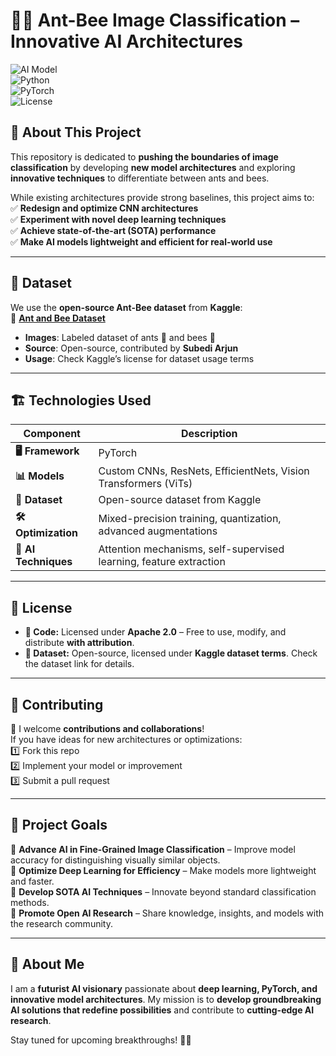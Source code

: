 # 🐜🐝 Ant-Bee Image Classification – Innovative AI Architectures  

![AI Model](https://img.shields.io/badge/AI%20Model-Innovation-blue)  
![Python](https://img.shields.io/badge/Python-🟡%20Blue?style=flat&logo=python)  
![PyTorch](https://img.shields.io/badge/Framework-PyTorch-red?style=flat&logo=pytorch)  
![License](https://img.shields.io/badge/License-Apache%202.0-green)  

## 🚀 About This Project  
This repository is dedicated to **pushing the boundaries of image classification** by developing **new model architectures** and exploring **innovative techniques** to differentiate between ants and bees.  

While existing architectures provide strong baselines, this project aims to:  
✅ **Redesign and optimize CNN architectures**  
✅ **Experiment with novel deep learning techniques**  
✅ **Achieve state-of-the-art (SOTA) performance**  
✅ **Make AI models lightweight and efficient for real-world use**  

---

## 📂 Dataset  
We use the **open-source Ant-Bee dataset** from **Kaggle**:  
📌 **[Ant and Bee Dataset](https://www.kaggle.com/datasets/subediaarjun/ant-and-bee)**  

- **Images**: Labeled dataset of ants 🐜 and bees 🐝  
- **Source**: Open-source, contributed by **Subedi Arjun**  
- **Usage**: Check Kaggle’s license for dataset usage terms  

---

## 🏗️ Technologies Used  
| Component  | Description |
|------------|------------|
| **🖥️ Framework**  | PyTorch |
| **📊 Models**  | Custom CNNs, ResNets, EfficientNets, Vision Transformers (ViTs) |
| **📂 Dataset**  | Open-source dataset from Kaggle |
| **🛠️ Optimization** | Mixed-precision training, quantization, advanced augmentations |
| **📌 AI Techniques** | Attention mechanisms, self-supervised learning, feature extraction |

---

## 📜 License  
- **📝 Code:** Licensed under **Apache 2.0** – Free to use, modify, and distribute **with attribution**.  
- **📂 Dataset:** Open-source, licensed under **Kaggle dataset terms**. Check the dataset link for details.  

---

## 🤝 Contributing  
🚀 I welcome **contributions and collaborations**!  
If you have ideas for new architectures or optimizations:  
1️⃣ Fork this repo  
2️⃣ Implement your model or improvement  
3️⃣ Submit a pull request  

---

## 🎯 Project Goals  
🔹 **Advance AI in Fine-Grained Image Classification** – Improve model accuracy for distinguishing visually similar objects.  
🔹 **Optimize Deep Learning for Efficiency** – Make models more lightweight and faster.  
🔹 **Develop SOTA AI Techniques** – Innovate beyond standard classification methods.  
🔹 **Promote Open AI Research** – Share knowledge, insights, and models with the research community.  

---

## 🌟 About Me  
I am a **futurist AI visionary** passionate about **deep learning, PyTorch, and innovative model architectures**. My mission is to **develop groundbreaking AI solutions that redefine possibilities** and contribute to **cutting-edge AI research**.  

Stay tuned for upcoming breakthroughs! 🚀🔥  
